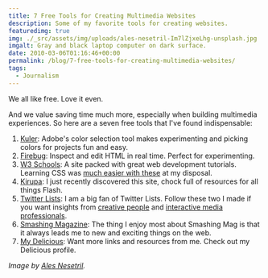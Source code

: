```yaml
---
title: 7 Free Tools for Creating Multimedia Websites
description: Some of my favorite tools for creating websites.
featuredimg: true
img: ./_src/assets/img/uploads/ales-nesetril-Im7lZjxeLhg-unsplash.jpg
imgalt: Gray and black laptop computer on dark surface.
date: 2010-03-06T01:16:46+00:00
permalink: /blog/7-free-tools-for-creating-multimedia-websites/
tags:
  - Journalism
---
```


We all like free. Love it even.

And we value saving time much more, especially when building multimedia experiences. So here are a seven free tools that I've found indispensable:

1. [Kuler](http://kuler.adobe.com/): Adobe's color selection tool makes experimenting and picking colors for projects fun and easy.
2. [Firebug](http://getfirebug.com/): Inspect and edit HTML in real time. Perfect for experimenting.
3. [W3 Schools](http://www.w3schools.com/): A site packed with great web development tutorials. Learning CSS was [much easier with these](http://www.w3schools.com/css/) at my disposal.
4. [Kirupa](http://www.kirupa.com/): I just recently discovered this site, chock full of resources for all things Flash.
5. [Twitter Lists](http://blog.twitter.com/2009/10/theres-list-for-that.html): I am a big fan of Twitter Lists. Follow these two I made if you want insights from [creative people](http://twitter.com/DavidAKennedy/creative) and [interactive media professionals](http://twitter.com/DavidAKennedy/internet-tech).
6. [Smashing Magazine](http://www.smashingmagazine.com/): The thing I enjoy most about Smashing Mag is that it always leads me to new and exciting things on the web.
7. [My Delicious](http://delicious.com/DavidAKennedy): Want more links and resources from me. Check out my Delicious profile.

_Image by [Ales Nesetril](https://unsplash.com/photos/Im7lZjxeLhg)._
